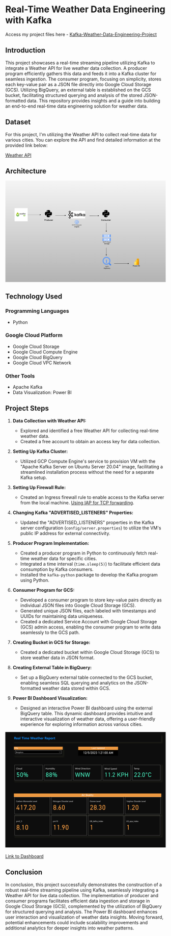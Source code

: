 # Real-Time Weather Data Engineering with Kafka

Access my project files here - [Kafka-Weather-Data-Engineering-Project](https://github.com/Nitin0909/Kafka-Weather-Data-Engineering-Project)

## Introduction

This project showcases a real-time streaming pipeline utilizing Kafka to integrate a Weather API for live weather data collection. A producer program efficiently gathers this data and feeds it into a Kafka cluster for seamless ingestion. The consumer program, focusing on simplicity, stores each key-value pair as a JSON file directly into Google Cloud Storage (GCS). Utilizing BigQuery, an external table is established on the GCS bucket, facilitating structured querying and analysis of the stored JSON-formatted data. This repository provides insights and a guide into building an end-to-end real-time data engineering solution for weather data.

## Dataset

For this project, I'm utilizing the Weather API to collect real-time data for various cities. You can explore the API and find detailed information at the provided link below:

[Weather API](https://www.weatherapi.com/)

## Architecture

![Project Architecture](Kafka_Architecture.png)

## Technology Used

### Programming Languages
- Python

### Google Cloud Platform
- Google Cloud Storage
- Google Cloud Compute Engine
- Google Cloud BigQuery
- Google Cloud VPC Network

### Other Tools
- Apache Kafka
- Data Visualization: Power BI

## Project Steps

1. **Data Collection with Weather API:**
   - Explored and identified a free Weather API for collecting real-time weather data.
   - Created a free account to obtain an access key for data collection.

2. **Setting Up Kafka Cluster:**
   - Utilized GCP Compute Engine's service to provision VM with the "Apache Kafka Server on Ubuntu Server 20.04" image, facilitating a streamlined installation process without the need for a separate Kafka setup.

3. **Setting Up Firewall Rule:**
   - Created an Ingress firewall rule to enable access to the Kafka server from the local machine.
     [Using IAP for TCP forwarding](https://cloud.google.com/iap/docs/using-tcp-forwarding#firewall).


4. **Changing Kafka "ADVERTISED_LISTENERS" Properties:**
   - Updated the "ADVERTISED_LISTENERS" properties in the Kafka server configuration (`config/server.properties`) to utilize the VM's public IP address for external connectivity.

5. **Producer Program Implementation:**
   - Created a producer program in Python to continuously fetch real-time weather data for specific cities.
   - Integrated a time interval (`time.sleep(5)`) to facilitate efficient data consumption by Kafka consumers.
   - Installed the `kafka-python` package to develop the Kafka program using Python.

6. **Consumer Program for GCS:**
   - Developed a consumer program to store key-value pairs directly as individual JSON files into Google Cloud Storage (GCS).
   - Generated unique JSON files, each labeled with timestamps and UUIDs for maintaining data uniqueness.
   - Created a dedicated Service Account with Google Cloud Storage (GCS) admin access, enabling the consumer program to write data seamlessly to the GCS path.

7. **Creating Bucket in GCS for Storage:**
   - Created a dedicated bucket within Google Cloud Storage (GCS) to store weather data in JSON format.

8. **Creating External Table in BigQuery:**
   - Set up a BigQuery external table connected to the GCS bucket, enabling seamless SQL querying and analytics on the JSON-formatted weather data stored within GCS.

9. **Power BI Dashboard Visualization:**
   - Designed an interactive Power BI dashboard using the external BigQuery table. This dynamic dashboard provides intuitive and interactive visualization of weather data, offering a user-friendly experience for exploring information across various cities.

![Weather Report](Weather_Report.png)

[Link to Dashboard](https://app.powerbi.com/groups/me/reports/b367c109-ab9a-4f73-8129-5fb69f343761/ReportSection?experience=power-bi&clientSideAuth=0)

## Conclusion

In conclusion, this project successfully demonstrates the construction of a robust real-time streaming pipeline using Kafka, seamlessly integrating a Weather API for live data collection. The implementation of producer and consumer programs facilitates efficient data ingestion and storage in Google Cloud Storage (GCS), complemented by the utilization of BigQuery for structured querying and analysis. The Power BI dashboard enhances user interaction and visualization of weather data insights. Moving forward, potential enhancements could include scalability improvements and additional analytics for deeper insights into weather patterns.
